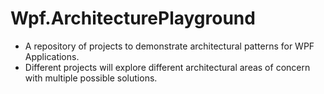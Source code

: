 # Wpf.ArchitecturePlayground

- A repository of projects to demonstrate architectural patterns for WPF Applications. 
- Different projects will explore different architectural areas of concern with multiple possible solutions.